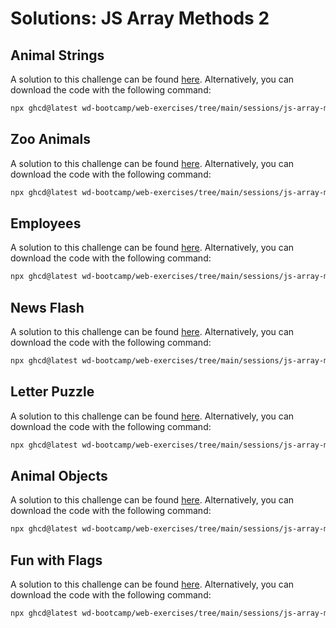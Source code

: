 # Solutions: JS Array Methods 2

## Animal Strings

A solution to this challenge can be found [here](https://github.com/wd-bootcamp/web-exercises/tree/main/sessions/js-array-methods-2/animal-strings_solution). Alternatively, you can download the code with the following command:

```bash
npx ghcd@latest wd-bootcamp/web-exercises/tree/main/sessions/js-array-methods-2/animal-strings_solution
```

## Zoo Animals

A solution to this challenge can be found [here](https://github.com/wd-bootcamp/web-exercises/tree/main/sessions/js-array-methods-2/zoo-animals_solution). Alternatively, you can download the code with the following command:

```bash
npx ghcd@latest wd-bootcamp/web-exercises/tree/main/sessions/js-array-methods-2/zoo-animals_solution
```

## Employees

A solution to this challenge can be found [here](https://github.com/wd-bootcamp/web-exercises/tree/main/sessions/js-array-methods-2/employees_solution). Alternatively, you can download the code with the following command:

```bash
npx ghcd@latest wd-bootcamp/web-exercises/tree/main/sessions/js-array-methods-2/employees_solution
```

## News Flash

A solution to this challenge can be found [here](https://github.com/wd-bootcamp/web-exercises/tree/main/sessions/js-array-methods-2/news-flash_solution). Alternatively, you can download the code with the following command:

```bash
npx ghcd@latest wd-bootcamp/web-exercises/tree/main/sessions/js-array-methods-2/news-flash_solution
```

## Letter Puzzle

A solution to this challenge can be found [here](https://github.com/wd-bootcamp/web-exercises/tree/main/sessions/js-array-methods-2/letter-puzzle_solution). Alternatively, you can download the code with the following command:

```bash
npx ghcd@latest wd-bootcamp/web-exercises/tree/main/sessions/js-array-methods-2/letter-puzzle_solution
```

## Animal Objects

A solution to this challenge can be found [here](https://github.com/wd-bootcamp/web-exercises/tree/main/sessions/js-array-methods-2/animal-objects_solution). Alternatively, you can download the code with the following command:

```bash
npx ghcd@latest wd-bootcamp/web-exercises/tree/main/sessions/js-array-methods-2/animal-objects_solution
```

## Fun with Flags

A solution to this challenge can be found [here](https://github.com/wd-bootcamp/web-exercises/tree/main/sessions/js-array-methods-2/fun-with-flags_solution). Alternatively, you can download the code with the following command:

```bash
npx ghcd@latest wd-bootcamp/web-exercises/tree/main/sessions/js-array-methods-2/fun-with-flags_solution
```
